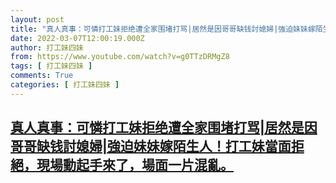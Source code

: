 ```yaml
---
layout: post
title: "真人真事：可憐打工妹拒绝遭全家围堵打骂|居然是因哥哥缺钱討媳婦|強迫妹妹嫁陌生人！打工妹當面拒絕，現場動起手來了，場面一片混亂。"
date: 2022-03-07T12:00:19.000Z
author: 打工妹四妹
from: https://www.youtube.com/watch?v=g0TTzDRMgZ8
tags: [ 打工妹四妹 ]
comments: True
categories: [ 打工妹四妹 ]
---
```

<!--1646654419000-->
[真人真事：可憐打工妹拒绝遭全家围堵打骂|居然是因哥哥缺钱討媳婦|強迫妹妹嫁陌生人！打工妹當面拒絕，現場動起手來了，場面一片混亂。](https://www.youtube.com/watch?v=g0TTzDRMgZ8)
------

<div>

</div>
